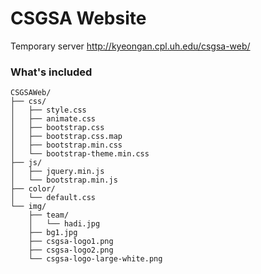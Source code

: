 # CSGSA Website

Temporary server
http://kyeongan.cpl.uh.edu/csgsa-web/

### What's included


```
CSGSAWeb/
├── css/
│   ├── style.css
│   ├── animate.css
│   ├── bootstrap.css
│   ├── bootstrap.css.map
│   ├── bootstrap.min.css
│   └── bootstrap-theme.min.css
├── js/
│   ├── jquery.min.js
│   └── bootstrap.min.js
├── color/
│   └── default.css
└── img/
	├── team/
	│ 	└── hadi.jpg
    ├── bg1.jpg
    ├── csgsa-logo1.png
    ├── csgsa-logo2.png
    └── csgsa-logo-large-white.png

```